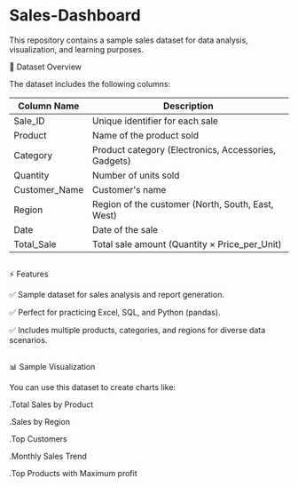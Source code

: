 # Sales-Dashboard

This repository contains a sample sales dataset  for data analysis, visualization, and learning purposes.

📂 Dataset Overview

The dataset includes the following columns:

| Column Name    | Description                                          |
| -------------- | ---------------------------------------------------- |
| Sale_ID        | Unique identifier for each sale                      |
| Product        | Name of the product sold                             |
| Category       | Product category (Electronics, Accessories, Gadgets) |
| Quantity       | Number of units sold                                 |
| Customer_Name  | Customer's name                                      |
| Region         | Region of the customer (North, South, East, West)    |
| Date           | Date of the sale                                     |
| Total_Sale     | Total sale amount (Quantity × Price_per_Unit)        |

##

⚡ Features

✅ Sample dataset for sales analysis and report generation.

✅ Perfect for practicing Excel, SQL, and Python (pandas).

✅ Includes multiple products, categories, and regions for diverse data scenarios.

##

📊 Sample Visualization

You can use this dataset to create charts like:

.Total Sales by Product

.Sales by Region

.Top Customers

.Monthly Sales Trend

.Top Products with Maximum profit


